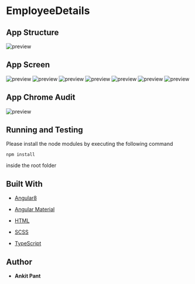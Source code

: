 # EmployeeDetails


## App Structure

![preview](https://raw.githubusercontent.com/Anky001/KLM/master/screenshots/0.jpg)

## App Screen
![preview](https://raw.githubusercontent.com/Anky001/KLM/master/screenshots/1.png)
![preview](https://raw.githubusercontent.com/Anky001/KLM/master/screenshots/2.png)
![preview](https://raw.githubusercontent.com/Anky001/KLM/master/screenshots/3.png)
![preview](https://raw.githubusercontent.com/Anky001/KLM/master/screenshots/4.png)
![preview](https://raw.githubusercontent.com/Anky001/KLM/master/screenshots/5.png)
![preview](https://raw.githubusercontent.com/Anky001/KLM/master/screenshots/6.png)
![preview](https://raw.githubusercontent.com/Anky001/KLM/master/screenshots/7.png)

## App Chrome Audit
![preview](https://raw.githubusercontent.com/Anky001/KLM/master/screenshots/8.png)

## Running and Testing

Please install the node modules by executing the following command

```
npm install
```

inside the root folder


## Built With

*  [Angular8](https://angular.io)

*  [Angular Material](https://material.angular.io)

*  [HTML](https://www.w3.org/html/)

*  [SCSS](https://sass-lang.com/)

*  [TypeScript](http://www.typescriptlang.org/)


## Author

*  **Ankit Pant**